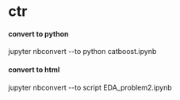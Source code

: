 # ctr
#### convert to python
jupyter nbconvert --to python catboost.ipynb 

#### convert to html
jupyter nbconvert --to script EDA_problem2.ipynb 
